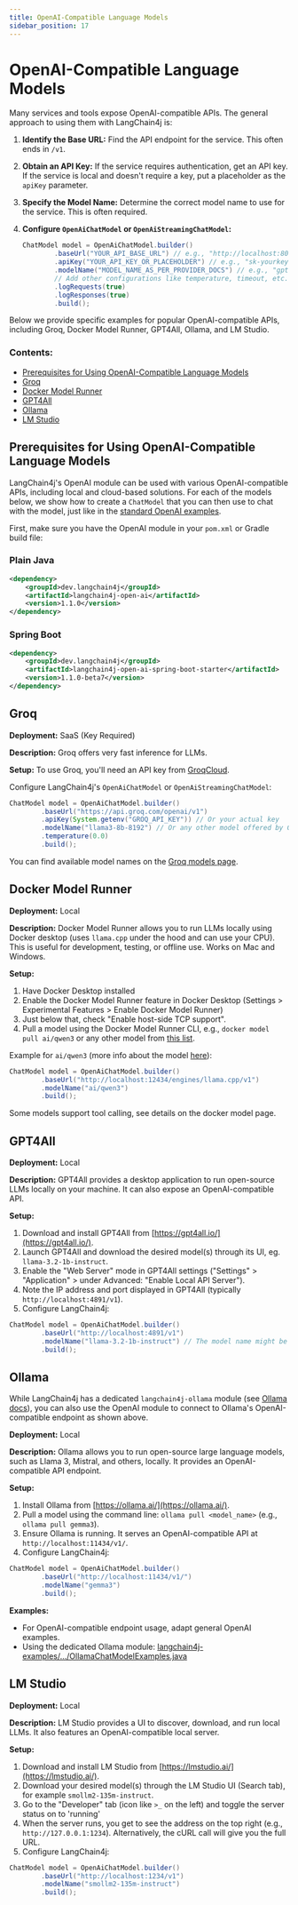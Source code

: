 ```yaml
---
title: OpenAI-Compatible Language Models
sidebar_position: 17
---
```


# OpenAI-Compatible Language Models

Many services and tools expose OpenAI-compatible APIs. The general approach to using them with LangChain4j is:

1.  **Identify the Base URL:** Find the API endpoint for the service. This often ends in `/v1`.
2.  **Obtain an API Key:** If the service requires authentication, get an API key. If the service is local and doesn't require a key, put a placeholder as the `apiKey` parameter.
3.  **Specify the Model Name:** Determine the correct model name to use for the service. This is often required.
4.  **Configure `OpenAiChatModel` or `OpenAiStreamingChatModel`:**

    ```java
    ChatModel model = OpenAiChatModel.builder()
            .baseUrl("YOUR_API_BASE_URL") // e.g., "http://localhost:8000/v1"
            .apiKey("YOUR_API_KEY_OR_PLACEHOLDER") // e.g., "sk-yourkey" or "none"
            .modelName("MODEL_NAME_AS_PER_PROVIDER_DOCS") // e.g., "gpt-3.5-turbo" or custom name
            // Add other configurations like temperature, timeout, etc. as needed
            .logRequests(true)
            .logResponses(true)
            .build();
    ```
Below we provide specific examples for popular OpenAI-compatible APIs, including Groq, Docker Model Runner, GPT4All, Ollama, and LM Studio.

### Contents:
- [Prerequisites for Using OpenAI-Compatible Language Models](#prerequisites-for-using-openai-compatible-language-models)
- [Groq](#groq)
- [Docker Model Runner](#docker-model-runner)
- [GPT4All](#gpt4all)
- [Ollama](#ollama)
- [LM Studio](#lm-studio)

## Prerequisites for Using OpenAI-Compatible Language Models

LangChain4j's OpenAI module can be used with various OpenAI-compatible APIs, including local and cloud-based solutions. For each of the models below, we show how to create a `ChatModel` that you can then use to chat with the model, just like in the [standard OpenAI examples](https://github.com/langchain4j/langchain4j-examples/blob/main/open-ai-examples/src/main/java/OpenAiChatModelExamples.java).

First, make sure you have the OpenAI module in your `pom.xml` or Gradle build file:

### Plain Java
```xml
<dependency>
    <groupId>dev.langchain4j</groupId>
    <artifactId>langchain4j-open-ai</artifactId>
    <version>1.1.0</version>
</dependency>
```

### Spring Boot
```xml
<dependency>
    <groupId>dev.langchain4j</groupId>
    <artifactId>langchain4j-open-ai-spring-boot-starter</artifactId>
    <version>1.1.0-beta7</version>
</dependency>
```

## Groq

**Deployment:** SaaS (Key Required)

**Description:** Groq offers very fast inference for LLMs.

**Setup:**
To use Groq, you'll need an API key from [GroqCloud](https://console.groq.com/keys).

Configure LangChain4j's `OpenAiChatModel` or `OpenAiStreamingChatModel`:
```java
ChatModel model = OpenAiChatModel.builder()
        .baseUrl("https://api.groq.com/openai/v1")
        .apiKey(System.getenv("GROQ_API_KEY")) // Or your actual key
        .modelName("llama3-8b-8192") // Or any other model offered by Groq, e.g., mixtral-8x7b-32768, llama3-70b-8192
        .temperature(0.0)
        .build();
```
You can find available model names on the [Groq models page](https://console.groq.com/docs/models).

## Docker Model Runner

**Deployment:** Local

**Description:** Docker Model Runner allows you to run LLMs locally using Docker desktop (uses `llama.cpp` under the hood and can use your CPU). This is useful for development, testing, or offline use. Works on Mac and Windows.

**Setup:**

1. Have Docker Desktop installed
2. Enable the Docker Model Runner feature in Docker Desktop (Settings > Experimental Features > Enable Docker Model Runner)
3. Just below that, check "Enable host-side TCP support".
4. Pull a model using the Docker Model Runner CLI, e.g., `docker model pull ai/qwen3` or any other model from [this list](https://hub.docker.com/u/ai).

Example for `ai/qwen3` (more info about the model [here](https://hub.docker.com/r/ai/qwen3)):

```java
ChatModel model = OpenAiChatModel.builder()
        .baseUrl("http://localhost:12434/engines/llama.cpp/v1")
        .modelName("ai/qwen3")
        .build();
```
Some models support tool calling, see details on the docker model page.

## GPT4All

**Deployment:** Local

**Description:** GPT4All provides a desktop application to run open-source LLMs locally on your machine. It can also expose an OpenAI-compatible API.

**Setup:**
1. Download and install GPT4All from [https://gpt4all.io/](https://gpt4all.io/).
2. Launch GPT4All and download the desired model(s) through its UI, eg. `llama-3.2-1b-instruct`.
3. Enable the "Web Server" mode in GPT4All settings ("Settings" > "Application" > under Advanced: "Enable Local API Server").
4. Note the IP address and port displayed in GPT4All (typically `http://localhost:4891/v1`).
5. Configure LangChain4j:
```java
ChatModel model = OpenAiChatModel.builder()
        .baseUrl("http://localhost:4891/v1")
        .modelName("llama-3.2-1b-instruct") // The model name might be derived from the model loaded in GPT4All UI or configurable. Check GPT4All docs.
        .build();
```

## Ollama

While LangChain4j has a dedicated `langchain4j-ollama` module (see [Ollama docs](./ollama.md)), you can also use the OpenAI module to connect to Ollama's OpenAI-compatible endpoint as shown above.

**Deployment:** Local

**Description:** Ollama allows you to run open-source large language models, such as Llama 3, Mistral, and others, locally. It provides an OpenAI-compatible API endpoint.

**Setup:**
1. Install Ollama from [https://ollama.ai/](https://ollama.ai/).
2. Pull a model using the command line: `ollama pull <model_name>` (e.g., `ollama pull gemma3`).
3. Ensure Ollama is running. It serves an OpenAI-compatible API at `http://localhost:11434/v1/`.
4. Configure LangChain4j:
```java
ChatModel model = OpenAiChatModel.builder()
        .baseUrl("http://localhost:11434/v1/")
        .modelName("gemma3")
        .build();
```

**Examples:**
*   For OpenAI-compatible endpoint usage, adapt general OpenAI examples.
*   Using the dedicated Ollama module: [langchain4j-examples/.../OllamaChatModelExamples.java](https://github.com/langchain4j/langchain4j-examples/blob/main/src/main/java/dev/langchain4j/model/ollama/OllamaChatModelExamples.java)


## LM Studio

**Deployment:** Local

**Description:** LM Studio provides a UI to discover, download, and run local LLMs. It also features an OpenAI-compatible local server.

**Setup:**
1. Download and install LM Studio from [https://lmstudio.ai/](https://lmstudio.ai/).
2. Download your desired model(s) through the LM Studio UI (Search tab), for example `smollm2-135m-instruct`.
3. Go to the "Developer" tab (icon like `>_` on the left) and toggle the server status on to 'running'
4. When the server runs, you get to see the address on the top right (e.g., `http://127.0.0.1:1234`). Alternatively, the cURL call will give you the full URL.
5. Configure LangChain4j:
```java
ChatModel model = OpenAiChatModel.builder()
        .baseUrl("http://localhost:1234/v1")
        .modelName("smollm2-135m-instruct")
        .build();
```


